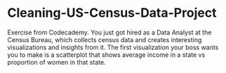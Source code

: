 # Cleaning-US-Census-Data-Project
Exercise from Codecademy.
You just got hired as a Data Analyst at the Census Bureau, which collects census data and creates interesting visualizations and insights from it. The first visualization your boss wants you to make is a scatterplot that shows average income in a state vs proportion of women in that state.

